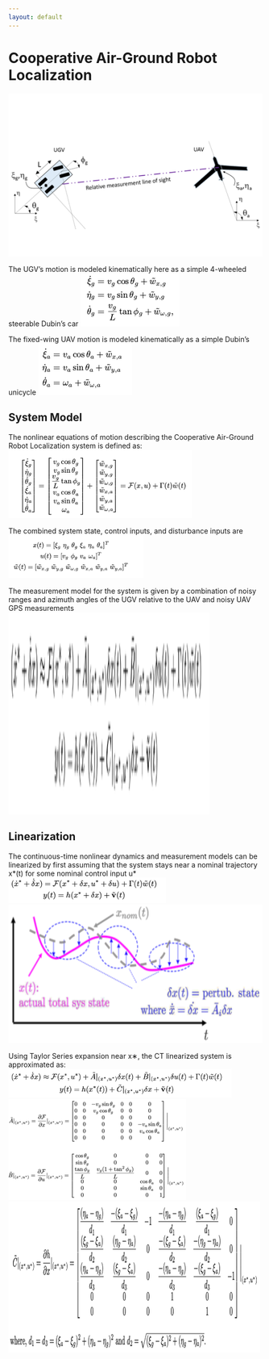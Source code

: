 ```yaml
---
layout: default
---
```


# Cooperative Air-Ground Robot Localization


![Kalman Filter](../Images/State_Estimation.png)

The UGV’s motion is modeled kinematically here as a simple 4-wheeled steerable Dubin’s car 
![Kalman Filter](../Images/Estimation/estdyn1.png)

The fixed-wing UAV motion is modeled kinematically as a simple Dubin’s unicycle 
![Kalman Filter](../Images/Estimation/estdyn2.png)

## System Model
The nonlinear equations of motion describing the Cooperative Air-Ground Robot Localization system is defined as: 
![Kalman Filter](../Images/Estimation/estmodel1.png)

The combined system state, control inputs, and disturbance inputs are 
![Kalman Filter](../Images/Estimation/estmodel2.png)

The measurement model for the system is given by a combination of noisy ranges and azimuth angles of the UGV relative to the UAV and noisy UAV GPS measurements 
<img src="/Images/Estimation/estlin3.png" style="height: 400px; width:400px;"/>

## Linearization
The continuous-time nonlinear dynamics and measurement models can be linearized by first assuming that the system stays near a nominal trajectory x*(t) for some nominal control input u*
![Kalman Filter](../Images/Estimation/estlin1.png)
![Kalman Filter](../Images/Estimation/estlin2.png)

Using Taylor Series expansion near x∗, the CT linearized system is approximated as:
![Kalman Filter](../Images/Estimation/estlin3.png)
![Kalman Filter](../Images/Estimation/estlin4.png)
<br>
<img src="/Images/Estimation/estlin5.png" style="height: 300px; width:500px;"/>
